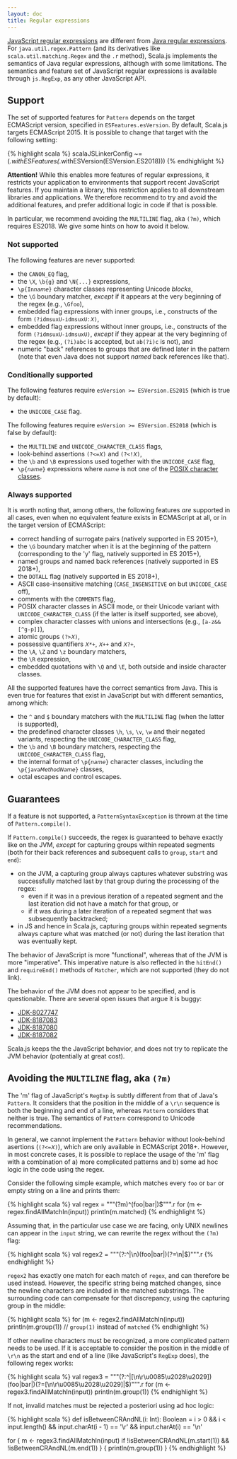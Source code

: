 ```yaml
---
layout: doc
title: Regular expressions
---
```


[JavaScript regular expressions](https://developer.mozilla.org/en-US/docs/Web/JavaScript/Guide/Regular_Expressions) are different from [Java regular expressions](https://docs.oracle.com/en/java/javase/15/docs/api/java.base/java/util/regex/Pattern.html).
For `java.util.regex.Pattern` (and its derivatives like `scala.util.matching.Regex` and the `.r` method), Scala.js implements the semantics of Java regular expressions, although with some limitations.
The semantics and feature set of JavaScript regular expressions is available through `js.RegExp`, as any other JavaScript API.

## Support

The set of supported features for `Pattern` depends on the target ECMAScript version, specified in `ESFeatures.esVersion`.
By default, Scala.js targets ECMAScript 2015.
It is possible to change that target with the following setting:

{% highlight scala %}
scalaJSLinkerConfig ~= (_.withESFeatures(_.withESVersion(ESVersion.ES2018)))
{% endhighlight %}

**Attention!** While this enables more features of regular expressions, it restricts your application to environments that support recent JavaScript features.
If you maintain a library, this restriction applies to all downstream libraries and applications.
We therefore recommend to try and avoid the additional features, and prefer additional logic in code if that is possible.

In particular, we recommend avoiding the `MULTILINE` flag, aka `(?m)`, which requires ES2018.
We give some hints on how to avoid it below.

### Not supported

The following features are never supported:

* the `CANON_EQ` flag,
* the `\X`, `\b{g}` and `\N{...}` expressions,
* `\p{In𝘯𝘢𝘮𝘦}` character classes representing Unicode *blocks*,
* the `\G` boundary matcher, *except* if it appears at the very beginning of the regex (e.g., `\Gfoo`),
* embedded flag expressions with inner groups, i.e., constructs of the form `(?idmsuxU-idmsuxU:𝑋)`,
* embedded flag expressions without inner groups, i.e., constructs of the form `(?idmsuxU-idmsuxU)`, *except* if they appear at the very beginning of the regex (e.g., `(?i)abc` is accepted, but `ab(?i)c` is not), and
* numeric "back" references to groups that are defined later in the pattern (note that even Java does not support *named* back references like that).

### Conditionally supported

The following features require `esVersion >= ESVersion.ES2015` (which is true by default):

* the `UNICODE_CASE` flag.

The following features require `esVersion >= ESVersion.ES2018` (which is false by default):

* the `MULTILINE` and `UNICODE_CHARACTER_CLASS` flags,
* look-behind assertions `(?<=𝑋)` and `(?<!𝑋)`,
* the `\b` and `\B` expressions used together with the `UNICODE_CASE` flag,
* `\p{𝘯𝘢𝘮𝘦}` expressions where `𝘯𝘢𝘮𝘦` is not one of the [POSIX character classes](https://docs.oracle.com/en/java/javase/15/docs/api/java.base/java/util/regex/Pattern.html#posix).

### Always supported

It is worth noting that, among others, the following features *are* supported in all cases, even when no equivalent feature exists in ECMAScript at all, or in the target version of ECMAScript:

* correct handling of surrogate pairs (natively supported in ES 2015+),
* the `\G` boundary matcher when it is at the beginning of the pattern (corresponding to the 'y' flag, natively supported in ES 2015+),
* named groups and named back references (natively supported in ES 2018+),
* the `DOTALL` flag (natively supported in ES 2018+),
* ASCII case-insensitive matching (`CASE_INSENSITIVE` on but `UNICODE_CASE` off),
* comments with the `COMMENTS` flag,
* POSIX character classes in ASCII mode, or their Unicode variant with `UNICODE_CHARACTER_CLASS` (if the latter is itself supported, see above),
* complex character classes with unions and intersections (e.g., `[a-z&&[^g-p]]`),
* atomic groups `(?>𝑋)`,
* possessive quantifiers `𝑋*+`, `𝑋++` and `𝑋?+`,
* the `\A`, `\Z` and `\z` boundary matchers,
* the `\R` expression,
* embedded quotations with `\Q` and `\E`, both outside and inside character classes.

All the supported features have the correct semantics from Java.
This is even true for features that exist in JavaScript but with different semantics, among which:

* the `^` and `$` boundary matchers with the `MULTILINE` flag (when the latter is supported),
* the predefined character classes `\h`, `\s`, `\v`, `\w` and their negated variants, respecting the `UNICODE_CHARACTER_CLASS` flag,
* the `\b` and `\B` boundary matchers, respecting the `UNICODE_CHARACTER_CLASS` flag,
* the internal format of `\p{𝘯𝘢𝘮𝘦}` character classes, including the `\p{java𝘔𝘦𝘵𝘩𝘰𝘥𝘕𝘢𝘮𝘦}` classes,
* octal escapes and control escapes.

## Guarantees

If a feature is not supported, a `PatternSyntaxException` is thrown at the time of `Pattern.compile()`.

If `Pattern.compile()` succeeds, the regex is guaranteed to behave exactly like on the JVM, *except* for capturing groups within repeated segments (both for their back references and subsequent calls to `group`, `start` and `end`):

* on the JVM, a capturing group always captures whatever substring was successfully matched last by that group during the processing of the regex:
  - even if it was in a previous iteration of a repeated segment and the last iteration did not have a match for that group, or
  - if it was during a later iteration of a repeated segment that was subsequently backtracked;
* in JS and hence in Scala.js, capturing groups within repeated segments always capture what was matched (or not) during the last iteration that was eventually kept.

The behavior of JavaScript is more "functional", whereas that of the JVM is more "imperative".
This imperative nature is also reflected in the `hitEnd()` and `requireEnd()` methods of `Matcher`, which are not supported (they do not link).

The behavior of the JVM does not appear to be specified, and is questionable.
There are several open issues that argue it is buggy:

* [JDK-8027747](https://bugs.openjdk.java.net/browse/JDK-8027747)
* [JDK-8187083](https://bugs.openjdk.java.net/browse/JDK-8187083)
* [JDK-8187080](https://bugs.openjdk.java.net/browse/JDK-8187080)
* [JDK-8187082](https://bugs.openjdk.java.net/browse/JDK-8187082)

Scala.js keeps the the JavaScript behavior, and does not try to replicate the JVM behavior (potentially at great cost).

## Avoiding the `MULTILINE` flag, aka `(?m)`

The 'm' flag of JavaScript's `RegExp` is subtly different from that of Java's `Pattern`.
It considers that the position in the middle of a `\r\n` sequence is both the beginning and end of a line, whereas `Pattern` considers that neither is true.
The semantics of `Pattern` correspond to Unicode recommendations.

In general, we cannot implement the `Pattern` behavior without look-behind asertions (`(?<=𝑋)`), which are only available in ECMAScript 2018+.
However, in most concrete cases, it is possible to replace the usage of the 'm' flag with a combination of a) more complicated patterns and b) some ad hoc logic in the code using the regex.

Consider the following simple example, which matches every `foo` or `bar` or empty string on a line and prints them:

{% highlight scala %}
val regex = """(?m)^(foo|bar|)$""".r
for (m <- regex.findAllMatchIn(input))
  println(m.matched)
{% endhighlight %}

Assuming that, in the particular use case we are facing, only UNIX newlines can appear in the `input` string, we can rewrite the regex without the `(?m)` flag:

{% highlight scala %}
val regex2 = """(?:^|\n)(foo|bar|)(?=\n|$)""".r
{% endhighlight %}

`regex2` has exactly one match for each match of `regex`, and can therefore be used instead.
However, the specific string being matched changes, since the newline characters are included in the matched substrings.
The surrounding code can compensate for that discrepancy, using the capturing group in the middle:

{% highlight scala %}
for (m <- regex2.findAllMatchIn(input))
  println(m.group(1)) // `group(1)` instead of `matched`
{% endhighlight %}

If other newline characters must be recognized, a more complicated pattern needs to be used.
If it is acceptable to consider the position in the middle of `\r\n` as the start and end of a line (like JavaScript's `RegExp` does), the following regex works:

{% highlight scala %}
val regex3 = """(?:^|[\n\r\u0085\u2028\u2029])(foo|bar|)(?=[\n\r\u0085\u2028\u2029]|$)""".r
for (m <- regex3.findAllMatchIn(input))
  println(m.group(1))
{% endhighlight %}

If not, invalid matches must be rejected a posteriori using ad hoc logic:

{% highlight scala %}
def isBetweenCRAndNL(i: Int): Boolean =
  i > 0 && i < input.length() && input.charAt(i - 1) == '\r' && input.charAt(i) == '\n'

for {
  m <- regex3.findAllMatchIn(input)
  if !isBetweenCRAndNL(m.start(1)) && !isBetweenCRAndNL(m.end(1))
} {
  println(m.group(1))
}
{% endhighlight %}
